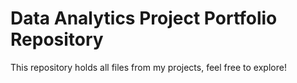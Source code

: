 # Data Analytics Project Portfolio Repository
This repository holds all files from my projects, feel free to explore!
